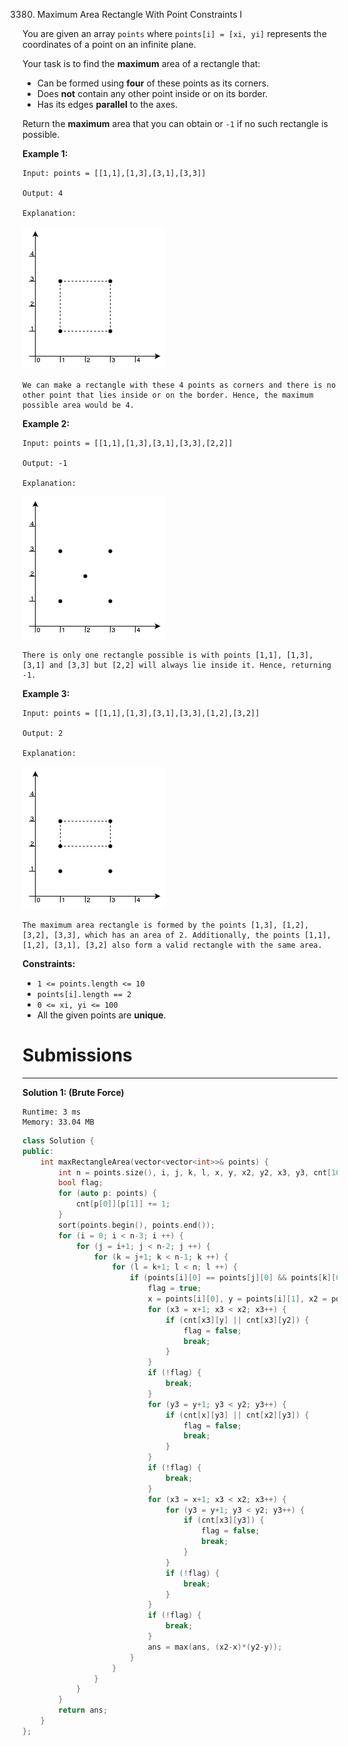 3380. Maximum Area Rectangle With Point Constraints I

You are given an array `points` where `points[i] = [xi, yi]` represents the coordinates of a point on an infinite plane.

Your task is to find the **maximum** area of a rectangle that:

* Can be formed using **four** of these points as its corners.
* Does **not** contain any other point inside or on its border.
* Has its edges **parallel** to the axes.

Return the **maximum** area that you can obtain or `-1` if no such rectangle is possible.

 

**Example 1:**
```
Input: points = [[1,1],[1,3],[3,1],[3,3]]

Output: 4

Explanation:
```
![3380_example1.png](img/3380_example1.png)
```
We can make a rectangle with these 4 points as corners and there is no other point that lies inside or on the border. Hence, the maximum possible area would be 4.
```

**Example 2:**
```
Input: points = [[1,1],[1,3],[3,1],[3,3],[2,2]]

Output: -1

Explanation:
```
![3380_example2.png](img/3380_example2.png)
```
There is only one rectangle possible is with points [1,1], [1,3], [3,1] and [3,3] but [2,2] will always lie inside it. Hence, returning -1.
```

**Example 3:**
```
Input: points = [[1,1],[1,3],[3,1],[3,3],[1,2],[3,2]]

Output: 2

Explanation:
```
![3380_example3.png](img/3380_example3.png)
```
The maximum area rectangle is formed by the points [1,3], [1,2], [3,2], [3,3], which has an area of 2. Additionally, the points [1,1], [1,2], [3,1], [3,2] also form a valid rectangle with the same area.
```
 

**Constraints:**

* `1 <= points.length <= 10`
* `points[i].length == 2`
* `0 <= xi, yi <= 100`
* All the given points are **unique**.

# Submissions
---
**Solution 1: (Brute Force)**
```
Runtime: 3 ms
Memory: 33.04 MB
```
```c++
class Solution {
public:
    int maxRectangleArea(vector<vector<int>>& points) {
        int n = points.size(), i, j, k, l, x, y, x2, y2, x3, y3, cnt[101][101] = {0}, ans = -1;
        bool flag;
        for (auto p: points) {
            cnt[p[0]][p[1]] += 1;
        }
        sort(points.begin(), points.end());
        for (i = 0; i < n-3; i ++) {
            for (j = i+1; j < n-2; j ++) {
                for (k = j+1; k < n-1; k ++) {
                    for (l = k+1; l < n; l ++) {
                        if (points[i][0] == points[j][0] && points[k][0] == points[l][0] && points[i][1] == points[k][1] && points[j][1] == points[l][1])  {
                            flag = true;
                            x = points[i][0], y = points[i][1], x2 = points[l][0], y2 = points[l][1];
                            for (x3 = x+1; x3 < x2; x3++) {
                                if (cnt[x3][y] || cnt[x3][y2]) {
                                    flag = false;
                                    break;
                                }
                            }
                            if (!flag) {
                                break;
                            }
                            for (y3 = y+1; y3 < y2; y3++) {
                                if (cnt[x][y3] || cnt[x2][y3]) {
                                    flag = false;
                                    break;
                                }
                            }
                            if (!flag) {
                                break;
                            }
                            for (x3 = x+1; x3 < x2; x3++) {
                                for (y3 = y+1; y3 < y2; y3++) {
                                    if (cnt[x3][y3]) {
                                        flag = false;
                                        break;
                                    }
                                }
                                if (!flag) {
                                    break;
                                }
                            }
                            if (!flag) {
                                break;
                            }
                            ans = max(ans, (x2-x)*(y2-y));
                        }
                    }
                }
            }
        }
        return ans;
    }
};
```

